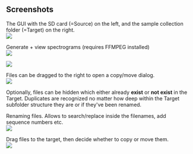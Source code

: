 ## Screenshots

The GUI with the SD card (=Source) on the left, and the sample collection folder (=Target) on the right.  
![](https://raw.githubusercontent.com/justlep/sample-commander/master/doc/screenshots/overview.png)

Generate + view spectrograms (requires FFMPEG installed)  
![](https://raw.githubusercontent.com/justlep/sample-commander/master/doc/screenshots/spectrogram-floating.png)


![](https://raw.githubusercontent.com/justlep/sample-commander/master/doc/screenshots/spectrograms-wide.png)


Files can be dragged to the right to open a copy/move dialog.  
![](https://raw.githubusercontent.com/justlep/sample-commander/master/doc/screenshots/dragging.png)


Optionally, files can be hidden which either already **exist** or **not exist** in the Target. 
Duplicates are recognized no matter how 
deep within the Target subfolder structure they are or if they've been renamed.


Renaming files. Allows to search/replace inside the filenames, add sequence numbers etc.  
![](https://raw.githubusercontent.com/justlep/sample-commander/master/doc/screenshots/rename.png)


Drag files to the target, then decide whether to copy or move them.  
![](https://raw.githubusercontent.com/justlep/sample-commander/master/doc/screenshots/copymove.png)
